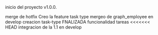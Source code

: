 inicio del proyecto v1.0.0.

merge de hotfix
Creo la feature task type
mergeo de graph_employee en develop
creacion task-type
FNALIZADA funcionalidad tareas
<<<<<<< HEAD
integracion de la 1.1 en develop

